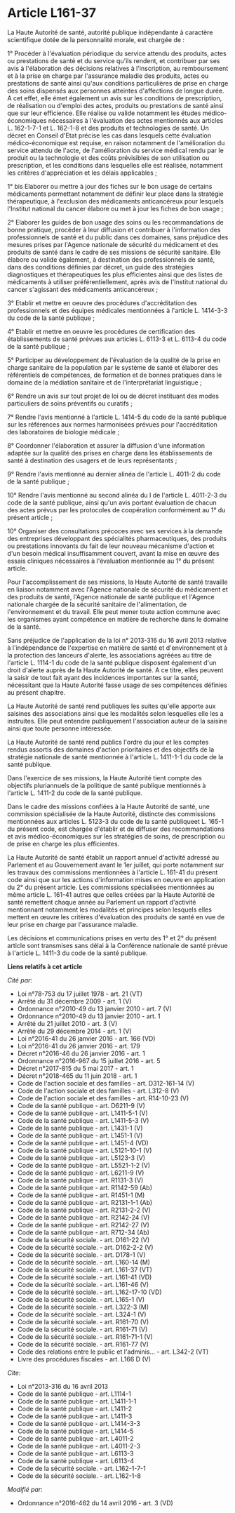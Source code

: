 # Article L161-37

La Haute Autorité de santé, autorité publique indépendante à caractère scientifique dotée de la personnalité morale, est
chargée de : 

1° Procéder à l'évaluation périodique du service attendu des produits, actes ou prestations de santé et du service qu'ils
rendent, et contribuer par ses avis à l'élaboration des décisions relatives à l'inscription, au remboursement et à la prise
en charge par l'assurance maladie des produits, actes ou prestations de santé ainsi qu'aux conditions particulières de prise
en charge des soins dispensés aux personnes atteintes d'affections de longue durée. A cet effet, elle émet également un avis
sur les conditions de prescription, de réalisation ou d'emploi des actes, produits ou prestations de santé ainsi que sur leur
efficience. Elle réalise ou valide notamment les études médico-économiques nécessaires à l'évaluation des actes mentionnés
aux articles L. 162-1-7-1 et L. 162-1-8 et des produits et technologies de santé. Un décret en Conseil d'Etat précise les cas
dans lesquels cette évaluation médico-économique est requise, en raison notamment de l'amélioration du service attendu de
l'acte, de l'amélioration du service médical rendu par le produit ou la technologie et des coûts prévisibles de son
utilisation ou prescription, et les conditions dans lesquelles elle est réalisée, notamment les critères d'appréciation et
les délais applicables ; 

1° bis Elaborer ou mettre à jour des fiches sur le bon usage de certains médicaments permettant notamment de définir leur
place dans la stratégie thérapeutique, à l'exclusion des médicaments anticancéreux pour lesquels l'Institut national du
cancer élabore ou met à jour les fiches de bon usage ; 

2° Elaborer les guides de bon usage des soins ou les recommandations de bonne pratique, procéder à leur diffusion et
contribuer à l'information des professionnels de santé et du public dans ces domaines, sans préjudice des mesures prises par
l'Agence nationale de sécurité du médicament et des produits de santé dans le cadre de ses missions de sécurité sanitaire.
Elle élabore ou valide également, à destination des professionnels de santé, dans des conditions définies par décret, un
guide des stratégies diagnostiques et thérapeutiques les plus efficientes ainsi que des listes de médicaments à utiliser
préférentiellement, après avis de l'Institut national du cancer s'agissant des médicaments anticancéreux ; 

3° Etablir et mettre en oeuvre des procédures d'accréditation des professionnels et des équipes médicales mentionnées à
l'article L. 1414-3-3 du code de la santé publique ; 

4° Etablir et mettre en oeuvre les procédures de certification des établissements de santé prévues aux articles L. 6113-3 et
L. 6113-4 du code de la santé publique ; 

5° Participer au développement de l'évaluation de la qualité de la prise en charge sanitaire de la population par le système
de santé et élaborer des référentiels de compétences, de formation et de bonnes pratiques dans le domaine de la médiation
sanitaire et de l'interprétariat linguistique ; 

6° Rendre un avis sur tout projet de loi ou de décret instituant des modes particuliers de soins préventifs ou curatifs ; 

7° Rendre l'avis mentionné à l'article L. 1414-5 du code de la santé publique sur les références aux normes harmonisées
prévues pour l'accréditation des laboratoires de biologie médicale ; 

8° Coordonner l'élaboration et assurer la diffusion d'une information adaptée sur la qualité des prises en charge dans les
établissements de santé à destination des usagers et de leurs représentants ; 

9° Rendre l'avis mentionné au dernier alinéa de l'article L. 4011-2 du code de la santé publique ; 

10° Rendre l'avis mentionné au second alinéa du I de l'article L. 4011-2-3 du code de la santé publique, ainsi qu'un avis
portant évaluation de chacun des actes prévus par les protocoles de coopération conformément au 1° du présent article ; 

10° Organiser des consultations précoces avec ses services à la demande des entreprises développant des spécialités
pharmaceutiques, des produits ou prestations innovants du fait de leur nouveau mécanisme d'action et d'un besoin médical
insuffisamment couvert, avant la mise en œuvre des essais cliniques nécessaires à l'évaluation mentionnée au 1° du présent
article. 

Pour l'accomplissement de ses missions, la Haute Autorité de santé travaille en liaison notamment avec l'Agence nationale de
sécurité du médicament et des produits de santé, l'Agence nationale de santé publique et l'Agence nationale chargée de la
sécurité sanitaire de l'alimentation, de l'environnement et du travail. Elle peut mener toute action commune avec les
organismes ayant compétence en matière de recherche dans le domaine de la santé. 

Sans préjudice de l'application de la loi n° 2013-316 du 16 avril 2013 relative à l'indépendance de l'expertise en matière de
santé et d'environnement et à la protection des lanceurs d'alerte, les associations agréées au titre de l'article L. 1114-1
du code de la santé publique disposent également d'un droit d'alerte auprès de la Haute Autorité de santé. A ce titre, elles
peuvent la saisir de tout fait ayant des incidences importantes sur la santé, nécessitant que la Haute Autorité fasse usage
de ses compétences définies au présent chapitre. 

La Haute Autorité de santé rend publiques les suites qu'elle apporte aux saisines des associations ainsi que les modalités
selon lesquelles elle les a instruites. Elle peut entendre publiquement l'association auteur de la saisine ainsi que toute
personne intéressée. 

La Haute Autorité de santé rend publics l'ordre du jour et les comptes rendus assortis des domaines d'action prioritaires et
des objectifs de la stratégie nationale de santé mentionnée à l'article L. 1411-1-1 du code de la santé publique. 

Dans l'exercice de ses missions, la Haute Autorité tient compte des objectifs pluriannuels de la politique de santé publique
mentionnés à l'article L. 1411-2 du code de la santé publique. 

Dans le cadre des missions confiées à la Haute Autorité de santé, une commission spécialisée de la Haute Autorité, distincte
des commissions mentionnées aux articles L. 5123-3 du code de la santé publiqueet L. 165-1 du présent code, est chargée
d'établir et de diffuser des recommandations et avis médico-économiques sur les stratégies de soins, de prescription ou de
prise en charge les plus efficientes. 

La Haute Autorité de santé établit un rapport annuel d'activité adressé au Parlement et au Gouvernement avant le 1er juillet,
qui porte notamment sur les travaux des commissions mentionnées à l'article L. 161-41 du présent code ainsi que sur les
actions d'information mises en oeuvre en application du 2° du présent article. Les commissions spécialisées mentionnées au
même article L. 161-41 autres que celles créées par la Haute Autorité de santé remettent chaque année au Parlement un rapport
d'activité mentionnant notamment les modalités et principes selon lesquels elles mettent en œuvre les critères d'évaluation
des produits de santé en vue de leur prise en charge par l'assurance maladie. 

Les décisions et communications prises en vertu des 1° et 2° du présent article sont transmises sans délai à la Conférence
nationale de santé prévue à l'article L. 1411-3 du code de la santé publique.

**Liens relatifs à cet article**

_Cité par_:

  - Loi n°78-753 du 17 juillet 1978 - art. 21 (VT)
  - Arrêté du 31 décembre 2009 - art. 1 (V)
  - Ordonnance n°2010-49 du 13 janvier 2010 - art. 7 (V)
  - Ordonnance n°2010-49 du 13 janvier 2010 - art. 1
  - Arrêté du 21 juillet 2010 - art. 3 (V)
  - Arrêté du 29 décembre 2014 - art. 1 (V)
  - Loi n°2016-41 du 26 janvier 2016 - art. 166 (VD)
  - Loi n°2016-41 du 26 janvier 2016 - art. 179
  - Décret n°2016-46 du 26 janvier 2016 - art. 1
  - Ordonnance n°2016-967 du 15 juillet 2016 - art. 5
  - Décret n°2017-815 du 5 mai 2017 - art. 1
  - Décret n°2018-465 du 11 juin 2018 - art. 1
  - Code de l'action sociale et des familles - art. D312-161-14 (V)
  - Code de l'action sociale et des familles - art. L312-8 (V)
  - Code de l'action sociale et des familles - art. R14-10-23 (V)
  - Code de la santé publique - art. D6211-9 (V)
  - Code de la santé publique - art. L1411-5-1 (V)
  - Code de la santé publique - art. L1411-5-3 (V)
  - Code de la santé publique - art. L1431-1 (V)
  - Code de la santé publique - art. L1451-1 (V)
  - Code de la santé publique - art. L1451-4 (VD)
  - Code de la santé publique - art. L5121-10-1 (V)
  - Code de la santé publique - art. L5123-3 (V)
  - Code de la santé publique - art. L5521-1-2 (V)
  - Code de la santé publique - art. L6211-9 (V)
  - Code de la santé publique - art. R1131-3 (V)
  - Code de la santé publique - art. R1142-59 (Ab)
  - Code de la santé publique - art. R1451-1 (M)
  - Code de la santé publique - art. R2131-1-1 (Ab)
  - Code de la santé publique - art. R2131-2-2 (V)
  - Code de la santé publique - art. R2142-24 (V)
  - Code de la santé publique - art. R2142-27 (V)
  - Code de la santé publique - art. R712-34 (Ab)
  - Code de la sécurité sociale. - art. D161-22 (V)
  - Code de la sécurité sociale. - art. D162-2-2 (V)
  - Code de la sécurité sociale. - art. D178-1 (V)
  - Code de la sécurité sociale. - art. L160-14 (M)
  - Code de la sécurité sociale. - art. L161-37 (VT)
  - Code de la sécurité sociale. - art. L161-41 (VD)
  - Code de la sécurité sociale. - art. L161-46 (V)
  - Code de la sécurité sociale. - art. L162-17-10 (VD)
  - Code de la sécurité sociale. - art. L165-1 (V)
  - Code de la sécurité sociale. - art. L322-3 (M)
  - Code de la sécurité sociale. - art. L324-1 (V)
  - Code de la sécurité sociale. - art. R161-70 (V)
  - Code de la sécurité sociale. - art. R161-71 (V)
  - Code de la sécurité sociale. - art. R161-71-1 (V)
  - Code de la sécurité sociale. - art. R161-77 (V)
  - Code des relations entre le public et l'adminis... - art. L342-2 (VT)
  - Livre des procédures fiscales - art. L166 D (V)

_Cite_:

  - Loi n°2013-316 du 16 avril 2013
  - Code de la santé publique - art. L1114-1
  - Code de la santé publique - art. L1411-1-1
  - Code de la santé publique - art. L1411-2
  - Code de la santé publique - art. L1411-3
  - Code de la santé publique - art. L1414-3-3
  - Code de la santé publique - art. L1414-5
  - Code de la santé publique - art. L4011-2
  - Code de la santé publique - art. L4011-2-3
  - Code de la santé publique - art. L6113-3
  - Code de la santé publique - art. L6113-4
  - Code de la sécurité sociale. - art. L162-1-7-1
  - Code de la sécurité sociale. - art. L162-1-8

_Modifié par_:

  - Ordonnance n°2016-462 du 14 avril 2016 - art. 3 (VD)
